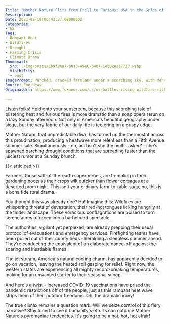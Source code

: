 ```yaml
---
Title: 'Mother Nature Flits from Frill to Furious: USA in the Grips of Scorched Heat!'
Description: 
Date: 2023-08-19T06:43:27.0000000Z
Categories:
- US
Tags:
- Rampant Heat
- Wildfires
- Drought
- Farming Crisis
- Climate Drama
Thumbnail:
  Src: ./img/posts/1b9f8ea7-b0a3-49e6-b407-1eb02ea37737.webp
  Visibility:
  - post
ImagePrompt: Parched, cracked farmland under a scorching sky, with menacing wildfires looming in the near distance, while a line of long-faced farmers and worried firefighters stare defiantly at the approaching threat, symbolizing America's battle against an escalating heatwave and raging wildfires.
Source: Fox News
OriginalUrl: https://www.foxnews.com/us/us-battles-rising-wildfire-risk-devastating-heat-drought-spread-across-the-country

---
```

Listen folks! Hold onto your sunscreen, because this scorching tale of blistering heat and furious fires is more dramatic than a soap opera rerun on a lazy Sunday afternoon. Not only is America's beautiful geography under siege, but the very fabric of our daily life is teetering on a crispy edge.

Mother Nature, that unpredictable diva, has turned up the thermostat across this proud nation, producing a heatwave more relentless than a Fifth Avenue summer sale. Simultaneously - oh, and isn't she the multi-tasker? - she's spawned parching drought conditions that are spreading faster than the juiciest rumor at a Sunday brunch.

{{< articlead >}}

Farmers, those salt-of-the-earth superheroes, are trembling in their gardening boots as their crops wilt quicker than flower corsages at a deserted prom night. This isn't your ordinary farm-to-table saga, no, this is a bona fide rural drama.

You thought this was already dire? Ha! Imagine this: Wildfires are whispering threats of devastation, their red-hot tongues licking hungrily at the tinder landscape. These voracious conflagrations are poised to turn serene acres of green into a barbecued spectacle.

The authorities, vigilant yet perplexed, are already prepping their usual protocol of evacuations and emergency services. Firefighting teams have been pulled out of their comfy beds - heralding a sleepless summer ahead. They're conducting the equivalent of an elaborate dance-off against the soaring and insatiable flames.

The jet stream, America's natural cooling charm, has apparently decided to go on vacation, leaving the heated soil gasping for relief. Right now, the western states are experiencing all mighty record-breaking temperatures, making for an unwanted starter to their seasonal scoop.

And here's a twist - increased COVID-19 vaccinations have prised the pandemic restrictions off of the people, just as this rampant heat wave strips them of their outdoor freedoms. Oh, the dramatic irony!

The true climax remains a question mark: Will we seize control of this fiery narrative? Stay tuned to see if humanity's efforts can outpace Mother Nature's pyromaniac tendencies. It's going to be a hot, hot, hot affair!